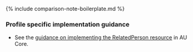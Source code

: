 {% include comparison-note-boilerplate.md %}

### Profile specific implementation guidance
- See the [guidance on implementing the RelatedPerson resource](https://build.fhir.org/ig/hl7au/au-fhir-core/StructureDefinition-au-core-relatedperson.html#profile-specific-implementation-guidance) in AU Core.
